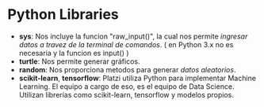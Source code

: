 # Python Libraries

- **sys**: Nos incluye la funcion "raw_input()", la cual nos permite *ingresar datos a travez de la terminal de comandos*. ( en Python 3.x no es necesaria y la funcion es input() )
- **turtle**: Nos permite generar gráficos.
- **random**: Nos proporciona metodos para generar *datos aleatorios*.
- **scikit-learn**, **tensorflow**: Platzi utiliza Python para implementar Machine Learning. El equipo a cargo de eso, es el equipo de Data Science. Utilizan librerías como scikit-learn, tensorflow y modelos propios.